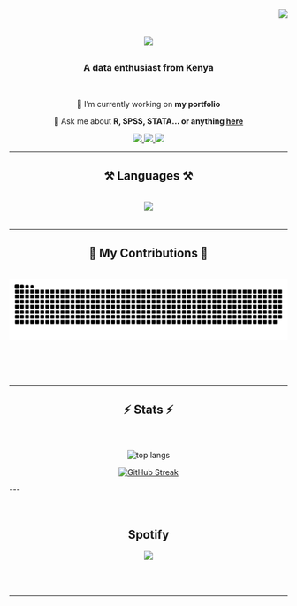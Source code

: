 <img align="right" src="https://visitor-badge.laobi.icu/badge?page_id=ken-warren.ken-warren" />

<h1 align="center">
    <img src="https://readme-typing-svg.herokuapp.com/?font=Righteous&size=35&center=true&vCenter=true&width=500&height=70&duration=4000&lines=Hi+There!+👋;+I'm+Ken+Warren!;" />
</h1>

<h3 align="center">A data enthusiast from Kenya </h3>

<br/>

<div align="center">
 
 🔭 I’m currently working on **my portfolio**
 

💬 Ask me about **R, SPSS, STATA... or anything [here](https://github.com/ken-warren/ken-warren/issues)**

 </div>
 
<div align="center"> 
  <a href="mailto:kennedykyalo168@gmail.com">
    <img src="https://img.shields.io/badge/Gmail-333333?style=for-the-badge&logo=gmail&logoColor=red" />
  </a>
  <a href="https://linkedin.com/in/kennedykyalo/" target="_blank">
    <img src="https://img.shields.io/badge/LinkedIn-0077B5?style=for-the-badge&logo=linkedin&logoColor=white" target="_blank" />
  </a>
  <a href="https://ken-warren.github.io" target="_blank">
     <img src="https://img.shields.io/badge/Portfolio-FF5722?style=for-the-badge&logo=todoist&logoColor=white" target="_blank" /> <!-- sqlite, safari, google-chrome are other good icon options -->
  </a>
</div>

 <hr/>
 
<h2 align="center">⚒️ Languages ⚒️</h2>
<br/>
<div align="center">
    <img src="https://skillicons.dev/icons?i=html,javascript,css,c,r" /><br>
</div>

<br/>
<hr/>

<div align="center">
  <h2>🐍 My Contributions 🐍</h2>
  <br>
  <img alt="snake eating my contributions" src="https://raw.githubusercontent.com/ken-warren/ken-warren/output/github-contribution-grid-snake.svg" />
  
  <br/><br/><br/>
</div>

<hr/>

<h2 align="center">⚡ Stats ⚡</h2>
<br>
<div align=center>
  <br/>
  <img width=325 align="center" src="https://github-readme-stats.vercel.app/api/top-langs/?username=ken-warren&hide=langs_count=8&layout=compact&theme=react&border_radius=10&size_weight=0.5&count_weight=0.5&exclude_repo=github-readme-stats" alt="top langs" />

[![GitHub Streak](https://github-readme-streak-statss-bay.vercel.app?user=ken-warren&theme=dark&align=center&hide_border=true&border_radius=2.5)](https://git.io/streak-stats)

</div>
---

&nbsp;<div align="center">
## Spotify
  <a href="https://spotify-github-profile.vercel.app/api/view?uid=31gfdutr5y3esqn3x35x3q5agopm&redirect=true">
    <img src="https://spotify-github-profile.vercel.app/api/view?uid=31gfdutr5y3esqn3x35x3q5agopm&cover_image=true&theme=novatorem&bar_color=53b14f&bar_color_cover=false"/>
  </a>

<br/><br/>

<hr/>

<br/>
<br/>
